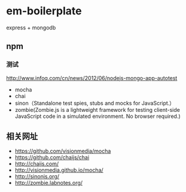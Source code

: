 # em-boilerplate

express + mongodb 

## npm 



### 测试

http://www.infoq.com/cn/news/2012/06/nodejs-mongo-app-autotest

- mocha
- chai
- sinon（Standalone test spies, stubs and mocks for JavaScript.）
- zombie(Zombie.js is a lightweight framework for testing client-side JavaScript code in a simulated environment. No browser required.)
## 相关网址

- https://github.com/visionmedia/mocha
- https://github.com/chaijs/chai
- http://chaijs.com/
- http://visionmedia.github.io/mocha/
- http://sinonjs.org/
- http://zombie.labnotes.org/
